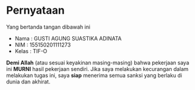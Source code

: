 # Pernyataan

Yang bertanda tangan dibawah ini

* Nama : GUSTI AGUNG SUASTIKA ADINATA
* NIM : 155150201111273
* Kelas : TIF-O

**Demi Allah** (atau sesuai keyakinan masing-masing) bahwa pekerjaan saya ini **MURNI** hasil pekerjaan sendiri. Jika saya melakukan kecurangan dalam melakukan tugas ini, saya **siap** menerima semua sanksi yang berlaku di dunia dan akhirat.
